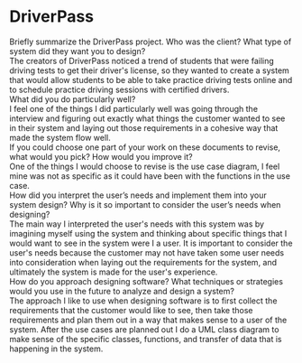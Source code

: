 # DriverPass

Briefly summarize the DriverPass project. Who was the client? What type of system did they want you to design?<br/>
The creators of DriverPass noticed a trend of students that were failing driving tests to get their driver's license, so they wanted to create a system that would allow students to be able to take practice driving tests online and to schedule practice driving sessions with certified drivers.<br/>
What did you do particularly well?<br/>
I feel one of the things I did particularly well was going through the interview and figuring out exactly what things the customer wanted to see in their system and laying out those requirements in a cohesive way that made the system flow well.<br/>
If you could choose one part of your work on these documents to revise, what would you pick? How would you improve it?<br/>
One of the things I would choose to revise is the use case diagram, I feel mine was not as specific as it could have been with the functions in the use case.<br/>
How did you interpret the user’s needs and implement them into your system design? Why is it so important to consider the user’s needs when designing?<br/>
The main way I interpreted the user's needs with this system was by imagining myself using the system and thinking about specific things that I would want to see in the system were I a user. It is important to consider the user's needs because the customer may not have taken some user needs into consideration when laying out the requirements for the system, and ultimately the system is made for the user's experience.<br/>
How do you approach designing software? What techniques or strategies would you use in the future to analyze and design a system?<br/>
The approach I like to use when designing software is to first collect the requirements that the customer would like to see, then take those requirements and plan them out in a way that makes sense to a user of the system. After the use cases are planned out I do a UML class diagram to make sense of the specific classes, functions, and transfer of data that is happening in the system.
